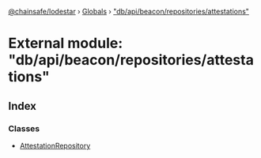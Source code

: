 [@chainsafe/lodestar](../README.md) › [Globals](../globals.md) › ["db/api/beacon/repositories/attestations"](_db_api_beacon_repositories_attestations_.md)

# External module: "db/api/beacon/repositories/attestations"

## Index

### Classes

* [AttestationRepository](../classes/_db_api_beacon_repositories_attestations_.attestationrepository.md)
